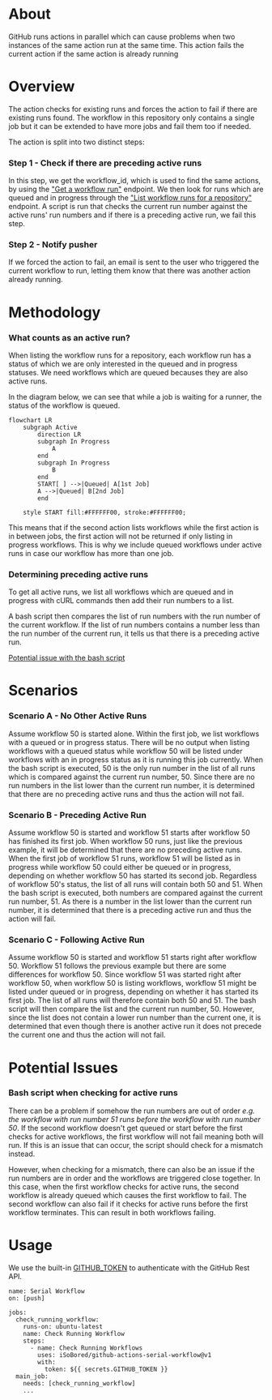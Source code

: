 # About
GitHub runs actions in parallel which can cause problems when two instances of the same action run at the same time. This action fails the current action if the same action is already running

# Overview
The action checks for existing runs and forces the action to fail if there are existing runs found. The workflow in this repository only contains a single job but it can be extended to have more jobs and fail them too if needed.

The action is split into two distinct steps:

### Step 1 - Check if there are preceding active runs
In this step, we get the workflow_id, which is used to find the same actions, by using the ["Get a workflow run"](https://docs.github.com/en/rest/actions/workflow-runs?apiVersion=2022-11-28#get-a-workflow-run) endpoint. We then look for runs which are queued and in progress through the ["List workflow runs for a repository"](https://docs.github.com/en/rest/actions/workflow-runs?apiVersion=2022-11-28#list-workflow-runs-for-a-repository) endpoint. A script is run that checks the current run number against the active runs' run numbers and if there is a preceding active run, we fail this step.

### Step 2 - Notify pusher
If we forced the action to fail, an email is sent to the user who triggered the current workflow to run, letting them know that there was another action already running.

# Methodology
### What counts as an active run? 
When listing the workflow runs for a repository, each workflow run has a status of which we are only interested in the queued and in progress statuses. We need workflows which are queued becauses they are also active runs.

In the diagram below, we can see that while a job is waiting for a runner, the status of the workflow is queued.

```mermaid
flowchart LR
    subgraph Active
        direction LR
        subgraph In Progress
            A
        end
        subgraph In Progress
            B
        end
        START[ ] -->|Queued| A[1st Job]
        A -->|Queued| B[2nd Job]
        end
    
    style START fill:#FFFFFF00, stroke:#FFFFFF00;
```
This means that if the second action lists workflows while the first action is in between jobs, the first action will not be returned if only listing in progress workflows. This is why we include queued workflows under active runs in case our workflow has more than one job. 

### Determining preceding active runs
To get all active runs, we list all workflows which are queued and in progress with cURL commands then add their run numbers to a list.

A bash script then compares the list of run numbers with the run number of the current workflow. If the list of run numbers contains a number less than the run number of the current run, it tells us that there is a preceding active run.

[Potential issue with the bash script](#bash-script-when-checking-for-active-runs)

# Scenarios
### Scenario A - No Other Active Runs
Assume workflow 50 is started alone. Within the first job, we list workflows with a queued or in progress status. There will be no output when listing workflows with a queued status while workflow 50 will be listed under workflows with an in progress status as it is running this job currently. When the bash script is executed, 50 is the only run number in the list of all runs which is compared against the current run number, 50. Since there are no run numbers in the list lower than the current run number, it is determined that there are no preceding active runs and thus the action will not fail.

### Scenario B - Preceding Active Run
Assume workflow 50 is started and workflow 51 starts after workflow 50 has finished its first job. When workflow 50 runs, just like the previous example, it will be determined that there are no preceding active runs. When the first job of workflow 51 runs, workflow 51 will be listed as in progress while workflow 50 could either be queued or in progress, depending on whether workflow 50 has started its second job. Regardless of workflow 50's status, the list of all runs will contain both 50 and 51. When the bash script is executed, both numbers are compared against the current run number, 51. As there is a number in the list lower than the current run number, it is determined that there is a preceding active run and thus the action will fail.

### Scenario C - Following Active Run
Assume workflow 50 is started and workflow 51 starts right after workflow 50. Workflow 51 follows the previous example but there are some differences for workflow 50. Since workflow 51 was started right after workflow 50, when workflow 50 is listing workflows, workflow 51 might be listed under queued or in progress, depending on whether it has started its first job. The list of all runs will therefore contain both 50 and 51. The bash script will then compare the list and the current run number, 50. However, since the list does not contain a lower run number than the current one, it is determined that even though there is another active run it does not precede the current one and thus the action will not fail.

# Potential Issues
### Bash script when checking for active runs
There can be a problem if somehow the run numbers are out of order *e.g. the workflow with run number 51 runs before the workflow with run number 50*. If the second workflow doesn't get queued or start before the first checks for active workflows, the first workflow will not fail meaning both will run. If this is an issue that can occur, the script should check for a mismatch instead.

However, when checking for a mismatch, there can also be an issue if the run numbers are in order and the workflows are triggered close together. In this case, when the first workflow checks for active runs, the second workflow is already queued which causes the first workflow to fail. The second workflow can also fail if it checks for active runs before the first workflow terminates. This can result in both workflows failing.

# Usage
We use the built-in [GITHUB_TOKEN](https://docs.github.com/en/rest/overview/authenticating-to-the-rest-api?apiVersion=2022-11-28#authenticating-in-a-github-actions-workflow) to authenticate with the GitHub Rest API.

```
name: Serial Workflow
on: [push]

jobs:
  check_running_workflow:
    runs-on: ubuntu-latest
    name: Check Running Workflow
    steps:
      - name: Check Running Workflows
        uses: iSoBored/github-actions-serial-workflow@v1
        with:
          token: ${{ secrets.GITHUB_TOKEN }}
  main_job:
    needs: [check_running_workflow]
    ...
```